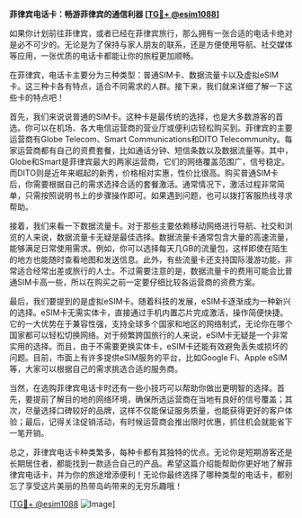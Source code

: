 **菲律宾电话卡：畅游菲律宾的通信利器 [[TG💪+ @esim1088](https://t.me/s/esim1088)]**

如果你计划前往菲律宾，或者已经在菲律宾旅行，那么拥有一张合适的电话卡绝对是必不可少的。无论是为了保持与家人朋友的联系，还是方便使用导航、社交媒体等应用，一张优质的电话卡都能让你的旅程更加顺畅。

在菲律宾，电话卡主要分为三种类型：普通SIM卡、数据流量卡以及虚拟eSIM卡。这三种卡各有特点，适合不同需求的人群。接下来，我们就来详细了解一下这些卡的特点吧！

首先，我们来说说普通的SIM卡。这种卡是最传统的选择，也是大多数游客的首选。你可以在机场、各大电信运营商的营业厅或便利店轻松购买到。菲律宾的主要运营商有Globe Telecom、Smart Communications和DITO Telecommunity。每家运营商都有自己的资费套餐，比如通话分钟、短信条数以及数据流量等。其中，Globe和Smart是菲律宾最大的两家运营商，它们的网络覆盖范围广，信号稳定。而DITO则是近年来崛起的新秀，价格相对实惠，性价比很高。购买普通SIM卡后，你需要根据自己的需求选择合适的套餐激活。通常情况下，激活过程非常简单，只需按照说明书上的步骤操作即可。如果遇到问题，也可以拨打客服热线寻求帮助。

接着，我们来看一下数据流量卡。对于那些主要依赖移动网络进行导航、社交和浏览的人来说，数据流量卡无疑是最佳选择。数据流量卡通常包含大量的高速流量，能够满足日常使用需求。例如，你可以选择每天几GB的流量包，这样即使在陌生的地方也能随时查看地图和发送信息。此外，有些流量卡还支持国际漫游功能，非常适合经常出差或旅行的人士。不过需要注意的是，数据流量卡的费用可能会比普通SIM卡高一些，所以在购买之前一定要仔细比较各运营商的资费方案。

最后，我们要提到的是虚拟eSIM卡。随着科技的发展，eSIM卡逐渐成为一种新兴的选择。eSIM卡无需实体卡，直接通过手机内置芯片完成激活，操作简便快捷。它的一大优势在于兼容性强，支持全球多个国家和地区的网络制式，无论你在哪个国家都可以轻松切换网络。对于频繁跨国旅行的人来说，eSIM卡无疑是一个非常实用的选择。而且，由于不需要更换实体卡，eSIM卡还能有效避免丢失或损坏的问题。目前，市面上有许多提供eSIM服务的平台，比如Google Fi、Apple eSIM等，大家可以根据自己的需求挑选合适的服务商。

当然，在选购菲律宾电话卡时还有一些小技巧可以帮助你做出更明智的选择。首先，要提前了解目的地的网络环境，确保所选运营商在当地有良好的信号覆盖；其次，尽量选择口碑较好的品牌，这样不仅能保证服务质量，也能获得更好的客户体验；最后，记得关注促销活动，有时候运营商会推出限时优惠，抓住机会就能省下一笔开销。

总之，菲律宾电话卡种类繁多，每种卡都有其独特的优点。无论你是短期游客还是长期居住者，都能找到一款适合自己的产品。希望这篇介绍能帮助你更好地了解菲律宾电话卡，并为你的旅途增添便利！无论你最终选择了哪种类型的电话卡，都别忘了享受这片美丽的热带岛屿带来的无穷乐趣哦！

[[TG💪+ @esim1088](https://t.me/s/esim1088) ![Image](https://i.postimg.cc/4NQfJmqS/Snipaste-2025-05-13-00-14-12.png)]